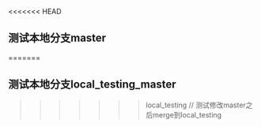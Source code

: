 <<<<<<< HEAD
## 测试本地分支master
=======
## 测试本地分支local_testing_master
>>>>>>> local_testing
// 测试修改master之后merge到local_testing
